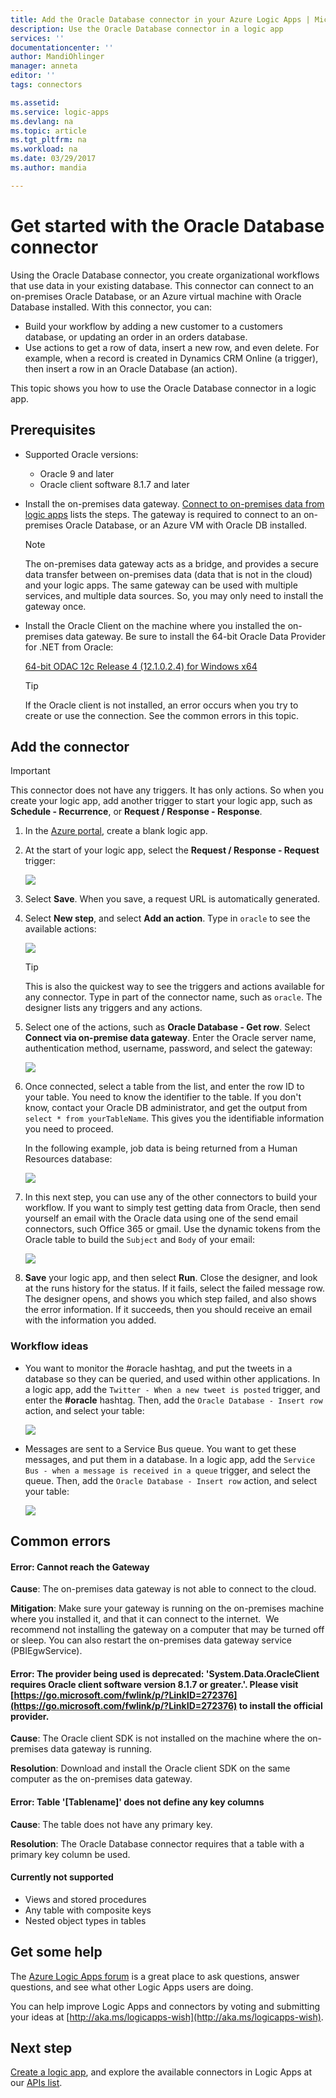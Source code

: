 ```yaml
---
title: Add the Oracle Database connector in your Azure Logic Apps | Microsoft Docs
description: Use the Oracle Database connector in a logic app
services: ''
documentationcenter: ''
author: MandiOhlinger
manager: anneta
editor: ''
tags: connectors

ms.assetid: 
ms.service: logic-apps
ms.devlang: na
ms.topic: article
ms.tgt_pltfrm: na
ms.workload: na
ms.date: 03/29/2017
ms.author: mandia

---
```

# Get started with the Oracle Database connector

Using the Oracle Database connector, you create organizational workflows that use data in your existing database. This connector can connect to an on-premises Oracle Database, or an Azure virtual machine with Oracle Database installed. With this connector, you can:

* Build your workflow by adding a new customer to a customers database, or updating an order in an orders database.
* Use actions to get a row of data, insert a new row, and even delete. For example, when a record is created in Dynamics CRM Online (a trigger), then insert a row in an Oracle Database (an action). 

This topic shows you how to use the Oracle Database connector in a logic app.

## Prerequisites

* Supported Oracle versions: 
    * Oracle 9 and later
    * Oracle client software 8.1.7 and later

* Install the on-premises data gateway. [Connect to on-premises data from logic apps](../logic-apps/logic-apps-gateway-connection.md) lists the steps. The gateway is required to connect to an on-premises Oracle Database, or an Azure VM with Oracle DB installed. 

    > [!NOTE]
    > The on-premises data gateway acts as a bridge, and provides a secure data transfer between on-premises data (data that is not in the cloud) and your logic apps. The same gateway can be used with multiple services, and multiple data sources. So, you may only need to install the gateway once.

* Install the Oracle Client on the machine where you installed the on-premises data gateway. Be sure to install the 64-bit Oracle Data Provider for .NET from Oracle:  

  [64-bit ODAC 12c Release 4 (12.1.0.2.4) for Windows x64](http://www.oracle.com/technetwork/database/windows/downloads/index-090165.html)

    > [!TIP]
    > If the Oracle client is not installed, an error occurs when you try to create or use the connection. See the common errors in this topic.


## Add the connector

> [!IMPORTANT]
> This connector does not have any triggers. It has only actions. So when you create your logic app, add another trigger to start your logic app, such as **Schedule - Recurrence**, or **Request / Response - Response**. 

1. In the [Azure portal](https://portal.azure.com), create a blank logic app.

2. At the start of your logic app, select the **Request / Response - Request** trigger: 

    ![](./media/connectors-create-api-oracledatabase/request-trigger.png)

3. Select **Save**. When you save, a request URL is automatically generated. 

4. Select **New step**, and select **Add an action**. Type in `oracle` to see the available actions: 

    ![](./media/connectors-create-api-oracledatabase/oracledb-actions.png)

    > [!TIP]
    > This is also the quickest way to see the triggers and actions available for any connector. Type in part of the connector name, such as `oracle`. The designer lists any triggers and any actions. 

5. Select one of the actions, such as **Oracle Database - Get row**. Select **Connect via on-premise data gateway**. Enter the Oracle server name, authentication method, username, password, and select the gateway:

    ![](./media/connectors-create-api-oracledatabase/create-oracle-connection.png)

6. Once connected, select a table from the list, and enter the row ID to your table. You need to know the identifier to the table. If you don't know, contact your Oracle DB administrator, and get the output from `select * from yourTableName`. This gives you the identifiable information you need to proceed.

    In the following example, job data is being returned from a Human Resources database: 

    ![](./media/connectors-create-api-oracledatabase/table-rowid.png)

7. In this next step, you can use any of the other connectors to build your workflow. If you want to simply test getting data from Oracle, then send yourself an email with the Oracle data using one of the send email connectors, such Office 365 or gmail. Use the dynamic tokens from the Oracle table to build the `Subject` and `Body` of your email:

    ![](./media/connectors-create-api-oracledatabase/oracle-send-email.png)

8. **Save** your logic app, and then select **Run**. Close the designer, and look at the runs history for the status. If it fails, select the failed message row. The designer opens, and shows you which step failed, and also shows the error information. If it succeeds, then you should receive an email with the information you added.


### Workflow ideas

* You want to monitor the #oracle hashtag, and put the tweets in a database so they can be queried, and used within other applications. In a logic app, add the `Twitter - When a new tweet is posted` trigger, and enter the **#oracle** hashtag. Then, add the `Oracle Database - Insert row` action, and select your table:

    ![](./media/connectors-create-api-oracledatabase/twitter-oracledb.png)

* Messages are sent to a Service Bus queue. You want to get these messages, and put them in a database. In a logic app, add the `Service Bus - when a message is received in a queue` trigger, and select the queue. Then, add the `Oracle Database - Insert row` action, and select your table:

    ![](./media/connectors-create-api-oracledatabase/sbqueue-oracledb.png)

## Common errors

#### **Error**: Cannot reach the Gateway

**Cause**: The on-premises data gateway is not able to connect to the cloud. 

**Mitigation**: Make sure your gateway is running on the on-premises machine where you installed it, and that it can connect to the internet.  We recommend not installing the gateway on a computer that may be turned off or sleep. You can also restart the on-premises data gateway service (PBIEgwService).

#### **Error**: The provider being used is deprecated: 'System.Data.OracleClient requires Oracle client software version 8.1.7 or greater.'. Please visit [https://go.microsoft.com/fwlink/p/?LinkID=272376](https://go.microsoft.com/fwlink/p/?LinkID=272376) to install the official provider.

**Cause**: The Oracle client SDK is not installed on the machine where the on-premises data gateway is running.  

**Resolution**: Download and install the Oracle client SDK on the same computer as the on-premises data gateway.

#### **Error**: Table '[Tablename]' does not define any key columns

**Cause**: The table does not have any primary key.  

**Resolution**: The Oracle Database connector requires that a table with a primary key column be used.

#### Currently not supported

* Views and stored procedures 
* Any table with composite keys
* Nested object types in tables
 

## Get some help

The [Azure Logic Apps forum](https://social.msdn.microsoft.com/Forums/en-US/home?forum=azurelogicapps) is a great place to ask questions, answer questions, and see what other Logic Apps users are doing. 

You can help improve Logic Apps and connectors by voting and submitting your ideas at [http://aka.ms/logicapps-wish](http://aka.ms/logicapps-wish). 


## Next step
[Create a logic app](../logic-apps/logic-apps-create-a-logic-app.md), and explore the available connectors in Logic Apps at our [APIs list](apis-list.md).